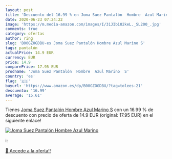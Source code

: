 ```yaml
---
layout: post
title: 'Descuento del 16.99 % en Joma Suez Pantalón  Hombre  Azul Marino '
date: 2020-06-23 07:24:22
image: 'https://m.media-amazon.com/images/I/31JIbi02keL._SL200_.jpg'
comments: true
category: ofertas
author: ring
slug: 'B00GZOGDBU-es Joma Suez Pantalón Hombre Azul Marino S'
tags: pantalón
actualPrice: 14.9 EUR
currency: EUR
price: 14.9
comparePrice: 17.95 EUR
prodname: 'Joma Suez Pantalón  Hombre  Azul Marino  S'
country: 'es'
flag: '🇪🇸'
buyurl: 'https://www.amazon.es/dp/B00GZOGDBU/?tag=tolees-21'
descuento: '16.99'
average: '15.61'
---
```


Tienes [Joma Suez Pantalón  Hombre  Azul Marino  S](https://www.amazon.es/dp/B00GZOGDBU/?tag=tolees-21) con un 16.99 % de descuento con precio de oferta de 14.9 EUR (original: 17.95 EUR) en el siguiente enlace!

[![Joma Suez Pantalón  Hombre  Azul Marino ](https://m.media-amazon.com/images/I/31JIbi02keL._SL200_.jpg)](https://www.amazon.es/dp/B00GZOGDBU/?tag=tolees-21)

ℹ️:


[🛒 Accede a la oferta!!](https://www.amazon.es/dp/B00GZOGDBU/?tag=tolees-21)

